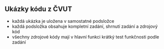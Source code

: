 ## Ukázky kódu z ČVUT
- každá ukázka je uložena v samostatné podsložce
- každá podsložka obsahuje kompletní zadání, shrnutí zadání a zdrojový kód
- všechny zdrojové kódy mají v hlavní funkci krátký test funkčnosti podle zadání